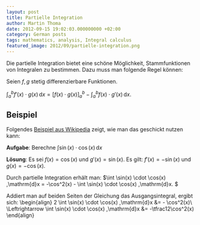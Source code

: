 ```yaml
---
layout: post
title: Partielle Integration
author: Martin Thoma
date: 2012-09-15 19:02:03.000000000 +02:00
category: German posts
tags: mathematics, analysis, Integral calculus
featured_image: 2012/09/partielle-integration.png
---
```

Die partielle Integration bietet eine sch&ouml;ne M&ouml;glichkeit, Stammfunktionen von Integralen zu bestimmen. Dazu muss man folgende Regel k&ouml;nnen:

Seien $f, g$ stetig differenzierbare Funktionen.

$\displaystyle \int_a^b f'(x)\cdot g(x)\,\mathrm{d}x = \left [f(x)\cdot g(x) \right ]_{a}^{b} - \int_a^b f(x)\cdot g'(x)\,\mathrm{d}x$.

<h2>Beispiel</h2>
Folgendes <a href="http://de.wikipedia.org/wiki/Partielle_Integration#Beispiel_1">Beispiel aus Wikipedia</a> zeigt, wie man das geschickt nutzen kann:

<strong>Aufgabe</strong>: 
Berechne $\int \sin(x) \cdot \cos(x) \,\mathrm{d}x$

<strong>L&ouml;sung</strong>:
Es sei $f(x) = \cos(x)$ und $g'(x)= \sin(x)$.
Es gilt: $f'(x) = - \sin(x)$ und $g(x)= - \cos(x)$.

Durch partielle Integration erh&auml;lt man:
$\int \sin(x) \cdot \cos(x) \,\mathrm{d}x = -\cos^2(x) - \int \sin(x) \cdot \cos(x) \,\mathrm{d}x. $


Addiert man auf beiden Seiten der Gleichung das Ausgangsintegral, ergibt sich:
\begin{align}
              2 \int \sin(x) \cdot \cos(x) \,\mathrm{d}x &= - \cos^2(x)\\
\Leftrightarrow \int \sin(x) \cdot \cos(x) \,\mathrm{d}x &= -\tfrac12\cos^2(x)
\end{align}
